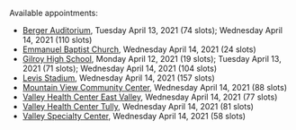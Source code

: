 Available appointments:

* [Berger Auditorium](https://schedulecare.sccgov.org/mychartprd/SignupAndSchedule/EmbeddedSchedule?id=132694&vt=1277&dept=101064003), Tuesday April 13, 2021 (74 slots); Wednesday April 14, 2021 (110 slots)
* [Emmanuel Baptist Church](https://schedulecare.sccgov.org/mychartprd/SignupAndSchedule/EmbeddedSchedule?id=132871&vt=1277&dept=101064006), Wednesday April 14, 2021 (24 slots)
* [Gilroy High School](https://schedulecare.sccgov.org/mychartprd/SignupAndSchedule/EmbeddedSchedule?id=132980&vt=1277&dept=101064008), Monday April 12, 2021 (19 slots); Tuesday April 13, 2021 (71 slots); Wednesday April 14, 2021 (104 slots)
* [Levis Stadium](https://schedulecare.sccgov.org/mychartprd/SignupAndSchedule/EmbeddedSchedule?id=132723&vt=1277&dept=101064004), Wednesday April 14, 2021 (157 slots)
* [Mountain View Community Center](https://schedulecare.sccgov.org/mychartprd/SignupAndSchedule/EmbeddedSchedule?id=132472&vt=1277&dept=101064001), Wednesday April 14, 2021 (88 slots)
* [Valley Health Center East Valley](https://schedulecare.sccgov.org/mychartprd/SignupAndSchedule/EmbeddedSchedule?id=132268&vt=1277&dept=101064007), Wednesday April 14, 2021 (77 slots)
* [Valley Health Center Tully](https://schedulecare.sccgov.org/mychartprd/SignupAndSchedule/EmbeddedSchedule?id=132234&vt=1277&dept=101008002), Wednesday April 14, 2021 (81 slots)
* [Valley Specialty Center](https://schedulecare.sccgov.org/mychartprd/SignupAndSchedule/EmbeddedSchedule?id=132277&vt=1277&dept=101001072), Wednesday April 14, 2021 (58 slots)
